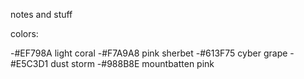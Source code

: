 notes and stuff

colors:

-#EF798A light coral
-#F7A9A8 pink sherbet
-#613F75 cyber grape
-#E5C3D1 dust storm
-#988B8E mountbatten pink
